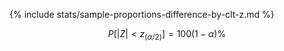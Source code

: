 {% include stats/sample-proportions-difference-by-clt-z.md %}

$$ P [\left|
Z \right|
< z_ {(\alpha / 2)}] = 100(1 - \alpha) \% $$

